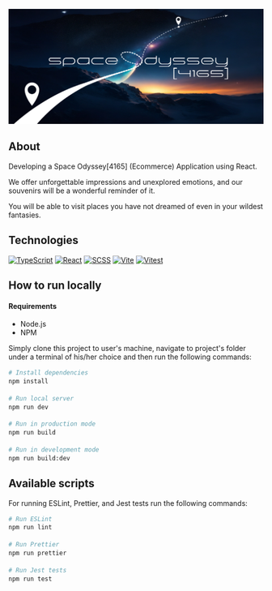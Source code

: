 [![Header](./eCommerce-Application/public/banner.png 'Header')](url)

## About

Developing a Space Odyssey[4165] (Ecommerce) Application using React.

We offer unforgettable impressions and unexplored emotions, and our souvenirs will be a wonderful reminder of it.

You will be able to visit places you have not dreamed of even in your wildest fantasies.

## Technologies

[![TypeScript](https://img.shields.io/badge/-TypeScript-3178c6?style=flat&logo=typescript&logoColor=ffffff)](https://www.typescriptlang.org/)
[![React](https://img.shields.io/badge/-React-%2320232a?style=flat&logo=react&logoColor=ffffff)](https://react.dev/)
[![SCSS](https://img.shields.io/badge/-SCSS-CC6699?style=flat&logo=sass&logoColor=ffffff)](https://sass-lang.com/)
[![Vite](https://img.shields.io/badge/-Vite-%23646CFF?style=flat&logo=Vite&logoColor=ffffff)](https://vitejs.dev/)
[![Vitest](https://img.shields.io/badge/-Vitest-%dab40b?style=flat&logo=vitest&logoColor=ffffff)](https://vitest.dev/)

## How to run locally

#### Requirements

- Node.js
- NPM

Simply clone this project to user's machine, navigate to project's folder under a terminal of his/her choice and then run the following commands:

```bash
# Install dependencies
npm install

# Run local server
npm run dev

# Run in production mode
npm run build

# Run in development mode
npm run build:dev
```

## Available scripts

For running ESLint, Prettier, and Jest tests run the following commands:

```bash
# Run ESLint
npm run lint

# Run Prettier
npm run prettier

# Run Jest tests
npm run test
```
